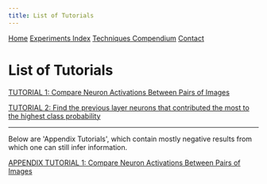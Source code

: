 ```yaml
---
title: List of Tutorials
---
```


<head>
    <link rel="stylesheet" href="../index.css">
</head>

<div class="topnav">
  <a href="../index.html">Home</a>
  <a class="active" href="../expm_index.html">Experiments Index</a>
  <a href="#Techniques">Techniques Compendium</a>
  <a href="#Contact">Contact</a>
</div>

<p align="center"><h1><b>List of Tutorials</b></h1></p>

<a href="https://colab.research.google.com/drive/12hQolN9TLXsakkG96nYUgU30_6YL74bf#scrollTo=IAJjuRTDBnOr">TUTORIAL 1: Compare Neuron Activations Between Pairs of Images</a>

<a href="">TUTORIAL 2: Find the previous layer neurons that contributed the most to the highest class probability</a>

---

Below are 'Appendix Tutorials', which contain mostly negative results from which one can still infer information.

<a href="https://colab.research.google.com/drive/12hQolN9TLXsakkG96nYUgU30_6YL74bf#scrollTo=IAJjuRTDBnOr">APPENDIX TUTORIAL 1: Compare Neuron Activations Between Pairs of Images</a>

